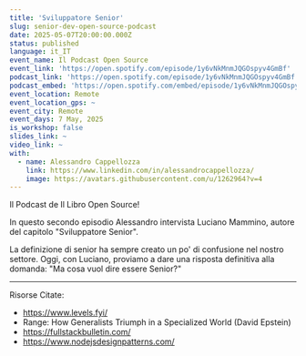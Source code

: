 ```yaml
---
title: 'Sviluppatore Senior'
slug: senior-dev-open-source-podcast
date: 2025-05-07T20:00:00.000Z
status: published
language: it_IT
event_name: Il Podcast Open Source
event_link: 'https://open.spotify.com/episode/1y6vNkMnmJQGOspyv4GmBf'
podcast_link: 'https://open.spotify.com/episode/1y6vNkMnmJQGOspyv4GmBf'
podcast_embed: 'https://open.spotify.com/embed/episode/1y6vNkMnmJQGOspyv4GmBf'
event_location: Remote
event_location_gps: ~
event_city: Remote
event_days: 7 May, 2025
is_workshop: false
slides_link: ~
video_link: ~
with:
  - name: Alessandro Cappellozza
    link: https://www.linkedin.com/in/alessandrocappellozza/
    image: https://avatars.githubusercontent.com/u/1262964?v=4
---
```


Il Podcast de Il Libro Open Source!

In questo secondo episodio Alessandro intervista Luciano Mammino, autore del
capitolo "Sviluppatore Senior".

La definizione di senior ha sempre creato un po' di confusione nel nostro
settore. Oggi, con Luciano, proviamo a dare una risposta definitiva alla
domanda: "Ma cosa vuol dire essere Senior?"

---

Risorse Citate:

- https://www.levels.fyi/
- Range: How Generalists Triumph in a Specialized World (David Epstein)
- https://fullstackbulletin.com/
- https://www.nodejsdesignpatterns.com/
